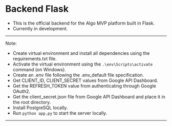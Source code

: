 # Backend Flask

- This is the official backend for the Algo MVP platform built in Flask.
- Currently in development.

---

Note:

- Create virtual environment and install all dependencies using the requirements.txt file.
- Activate the virtual environment using the `.\env\Scripts\activate` command (on Windows).
- Create an .env file following the .env_default file specification.
- Get CLIENT_ID, CLIENT_SECRET values from Google API Dashboard.
- Get the REFRESH_TOKEN value from authenticating through Google OAuth2.
- Get the client_secret.json file from Google API Dashboard and place it in the root directory.
- Install PostgreSQL locally.
- Run `python app.py` to start the server locally.

---
